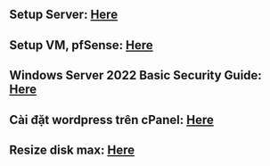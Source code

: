 ## Setup Server: [Here](https://docs.google.com/document/d/1TXPPCRgMWbaQ2aAsN71_E9W9FhJT16uEpoJbxDaD_QA/edit?usp=sharing)
## Setup VM, pfSense: [Here](https://docs.google.com/document/d/1ySbDRP82tVZfg5fTPIaNplSiK5eMBNnIJZUsTQghTYA/edit?usp=sharing)
## Windows Server 2022 Basic Security Guide: [Here](https://github.com/nguyenduyphongpc/Configure_Server/blob/master/Windows%20Server%202022%20Basic%20Security%20Guide.markdown)
## Cài đặt wordpress trên cPanel: [Here](https://docs.google.com/document/d/1Gxt1SXH5fSNK9J7Ql6-xsszJHm3GYqDUiRPWRDmeYio/edit?usp=sharing)
## Resize disk max: [Here](https://github.com/nguyenduyphongpc/Configure_Server/blob/master/resize_disk_max.markdown)
